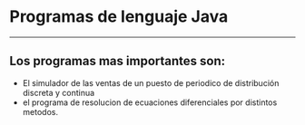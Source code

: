 # Programas de lenguaje Java
----
## Los programas mas importantes son:
- El simulador de las ventas de un puesto de periodico de distribución discreta y continua
- el programa de resolucion de ecuaciones diferenciales por distintos metodos.
